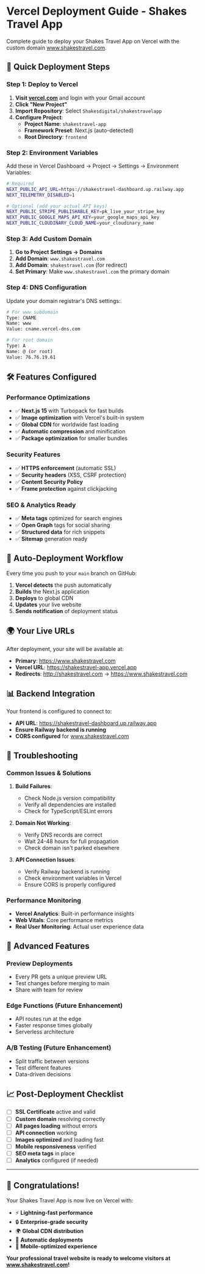 # Vercel Deployment Guide - Shakes Travel App

Complete guide to deploy your Shakes Travel App on Vercel with the custom domain www.shakestravel.com.

## 🚀 **Quick Deployment Steps**

### **Step 1: Deploy to Vercel**
1. **Visit [vercel.com](https://vercel.com)** and login with your Gmail account
2. **Click "New Project"**
3. **Import Repository**: Select `Shakesdigital/shakestravelapp`
4. **Configure Project**:
   - **Project Name**: `shakestravel-app`
   - **Framework Preset**: Next.js (auto-detected)
   - **Root Directory**: `frontend`

### **Step 2: Environment Variables**
Add these in Vercel Dashboard → Project → Settings → Environment Variables:

```bash
# Required
NEXT_PUBLIC_API_URL=https://shakestravel-dashboard.up.railway.app
NEXT_TELEMETRY_DISABLED=1

# Optional (add your actual API keys)
NEXT_PUBLIC_STRIPE_PUBLISHABLE_KEY=pk_live_your_stripe_key
NEXT_PUBLIC_GOOGLE_MAPS_API_KEY=your_google_maps_api_key
NEXT_PUBLIC_CLOUDINARY_CLOUD_NAME=your_cloudinary_name
```

### **Step 3: Add Custom Domain**
1. **Go to Project Settings → Domains**
2. **Add Domain**: `www.shakestravel.com`
3. **Add Domain**: `shakestravel.com` (for redirect)
4. **Set Primary**: Make `www.shakestravel.com` the primary domain

### **Step 4: DNS Configuration**
Update your domain registrar's DNS settings:

```bash
# For www subdomain
Type: CNAME
Name: www
Value: cname.vercel-dns.com

# For root domain  
Type: A
Name: @ (or root)
Value: 76.76.19.61
```

## 🛠️ **Features Configured**

### **Performance Optimizations**
- ✅ **Next.js 15** with Turbopack for fast builds
- ✅ **Image optimization** with Vercel's built-in system
- ✅ **Global CDN** for worldwide fast loading
- ✅ **Automatic compression** and minification
- ✅ **Package optimization** for smaller bundles

### **Security Features**
- ✅ **HTTPS enforcement** (automatic SSL)
- ✅ **Security headers** (XSS, CSRF protection)
- ✅ **Content Security Policy**
- ✅ **Frame protection** against clickjacking

### **SEO & Analytics Ready**
- ✅ **Meta tags** optimized for search engines
- ✅ **Open Graph** tags for social sharing
- ✅ **Structured data** for rich snippets
- ✅ **Sitemap** generation ready

## 🔄 **Auto-Deployment Workflow**

Every time you push to your `main` branch on GitHub:
1. **Vercel detects** the push automatically
2. **Builds** the Next.js application
3. **Deploys** to global CDN
4. **Updates** your live website
5. **Sends notification** of deployment status

## 🌍 **Your Live URLs**

After deployment, your site will be available at:
- **Primary**: https://www.shakestravel.com
- **Vercel URL**: https://shakestravel-app.vercel.app
- **Redirects**: http://shakestravel.com → https://www.shakestravel.com

## 📊 **Backend Integration**

Your frontend is configured to connect to:
- **API URL**: https://shakestravel-dashboard.up.railway.app
- **Ensure Railway backend is running**
- **CORS configured** for www.shakestravel.com

## 🔧 **Troubleshooting**

### **Common Issues & Solutions**

1. **Build Failures**:
   - Check Node.js version compatibility
   - Verify all dependencies are installed
   - Check for TypeScript/ESLint errors

2. **Domain Not Working**:
   - Verify DNS records are correct
   - Wait 24-48 hours for full propagation
   - Check domain isn't parked elsewhere

3. **API Connection Issues**:
   - Verify Railway backend is running
   - Check environment variables in Vercel
   - Ensure CORS is properly configured

### **Performance Monitoring**
- **Vercel Analytics**: Built-in performance insights
- **Web Vitals**: Core performance metrics
- **Real User Monitoring**: Actual user experience data

## 🚀 **Advanced Features**

### **Preview Deployments**
- Every PR gets a unique preview URL
- Test changes before merging to main
- Share with team for review

### **Edge Functions** (Future Enhancement)
- API routes run at the edge
- Faster response times globally
- Serverless architecture

### **A/B Testing** (Future Enhancement)  
- Split traffic between versions
- Test different features
- Data-driven decisions

## 📈 **Post-Deployment Checklist**

- [ ] **SSL Certificate** active and valid
- [ ] **Custom domain** resolving correctly
- [ ] **All pages loading** without errors
- [ ] **API connection** working
- [ ] **Images optimized** and loading fast
- [ ] **Mobile responsiveness** verified
- [ ] **SEO meta tags** in place
- [ ] **Analytics** configured (if needed)

---

## 🎉 **Congratulations!**

Your Shakes Travel App is now live on Vercel with:
- ⚡ **Lightning-fast performance**
- 🔒 **Enterprise-grade security**
- 🌍 **Global CDN distribution**
- 🔄 **Automatic deployments**
- 📱 **Mobile-optimized experience**

**Your professional travel website is ready to welcome visitors at www.shakestravel.com!**